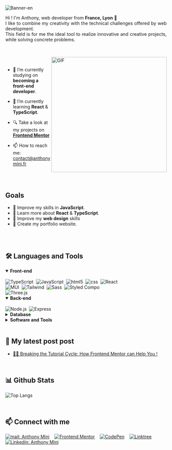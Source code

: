 <!-- Banner -->
![Banner-en](https://user-images.githubusercontent.com/82963356/217269246-8c42f952-e34b-4161-a676-8de2fa2c456b.png)

<p align="justify">
Hi ! I'm Anthony, web developer  from <b>France, Lyon</b> 📍
<br>
I like to combine my creativity with the technical challenges offered by web development.
<br>
This field is for me the ideal tool to realize innovative and creative projects, while solving concrete problems.
</p>

##

<br>

<!--- Web illustrations by Storyset ( https://storyset.com/web ) --->
<img align="right" alt="GIF" src="https://user-images.githubusercontent.com/82963356/217264053-30dfcbcf-6ce0-417f-9a2c-bf9eea88f770.svg" width="360px"/>

<br>


- 🔭 I’m currently studying on **becoming a front-end developer**.

- 🌱 I’m currently learning **React** & **TypeScript**.

- 🔍 Take a look at my projects on [**Frontend Mentor**](https://www.frontendmentor.io/profile/anthony-mini)

- 📫 How to reach me: <a href="mailto:contact@anthonymini.fr"> contact@anthonymini.fr</a>



<br>
<br>

## Goals

- 🚀 Improve my skills in **JavaScript**.
- 🚀 Learn more about **React** & **TypeScript**.
- 🚀 Improve my **web design** skills
- 🚀 Create my portfolio website.

<br>
<br>


<h2 align="left">🛠️ Languages and Tools</h2>

<div align = "left">

<details open>
<summary><b>Front-end</b></summary>
<br>
<img alt="TypeScript" src="https://img.shields.io/badge/-TypeScript-007ACC?style=for-the-badge&logo=typescript&logoColor=white" />&nbsp;
<img alt="JavaScript" src="https://img.shields.io/badge/-JavaScript-F7B93E?style=for-the-badge&logo=javascript&logoColor=white" />&nbsp;
<img alt="html5" src="https://img.shields.io/badge/-HTML5-E34F26?style=for-the-badge&logo=html5&logoColor=white" />&nbsp;
<img alt="css" src="https://img.shields.io/badge/-css3-1572B6?style=for-the-badge&logo=css3&logoColor=white" />&nbsp;
<img alt="React" src="https://img.shields.io/badge/-React-45b8d8?style=for-the-badge&logo=react&logoColor=white" />&nbsp;
<br>
<img alt="MUI" src="https://img.shields.io/badge/-Material UI-000000?style=for-the-badge&logo=mui&logoColor=white" />&nbsp;
<img alt="Tailwind" src="https://img.shields.io/badge/-tailwind css-38B2AC?style=for-the-badge&logo=tailwindcss&logoColor=white" />&nbsp;
<img alt="Sass" src="https://img.shields.io/badge/-Sass-CC6699?style=for-the-badge&logo=sass&logoColor=white" />&nbsp;
<img alt="Styled Compo" src="https://img.shields.io/badge/-Styled_Components-db7092?style=for-the-badge&logo=styled-components&logoColor=white" />&nbsp;
<br>
<img alt="Three.js" src="https://img.shields.io/badge/-Three.js-000000?style=for-the-badge&logo=three.js&logoColor=white" />&nbsp;
    
</details>

<details open>
<summary><b> Back-end</b></summary>
<br>
<img alt="Node.js" src="https://img.shields.io/badge/-Nodejs-339933?style=for-the-badge&logo=Node.js&logoColor=white" />&nbsp;
<img alt="Express" src="https://img.shields.io/badge/-Express-000000?style=for-the-badge&logo=express&logoColor=white" />&nbsp;
</details>

<details close>
<summary><b>Database</b></summary>
<br>
<img alt="MongoDB" src="https://img.shields.io/badge/-MongoDB-47A248?style=for-the-badge&logo=mongodb&logoColor=white" />&nbsp;
<img alt="MySql" src="https://img.shields.io/badge/-mysql-CC2927?style=for-the-badge&logo=mysql&logoColor=white" />&nbsp;
</details>

<details close>
<summary><b>Software and Tools</b></summary>
<br>

> Software :

<img alt="Figma" src="https://img.shields.io/badge/-Figma-2C2C2C?style=for-the-badge&logo=figma&logoColor=white" />&nbsp;
<img alt="Postman" src="https://img.shields.io/badge/-Postman-F15923?style=for-the-badge&logo=postman&logoColor=white" />&nbsp;
<img alt="VScode" src="https://img.shields.io/badge/-Visual Studio Code-007ACC?style=for-the-badge&logo=visual-studio-code&logoColor=white" />&nbsp;
<img alt="Docker" src="https://img.shields.io/badge/-Docker-46a2f1?style=for-the-badge&logo=docker&logoColor=white" />&nbsp;
<br>
<img alt="Blender" src="https://img.shields.io/badge/-blender-000000?style=for-the-badge&logo=blender&logoColor=white" />&nbsp;
<img alt="Virtualbox" src="https://img.shields.io/badge/-virtualbox-173761?style=for-the-badge&logo=virtualbox&logoColor=white" />&nbsp;

  > Tools : 

<img alt="Shell" src="https://img.shields.io/badge/-Shell-88E051?style=for-the-badge&logo=linux&logoColor=white" />&nbsp;
<img alt="vitejs" src="https://img.shields.io/badge/-vite.js-FFBE14?style=for-the-badge&logo=vite&logoColor=white" />&nbsp;
<img alt="CRA" src="https://img.shields.io/badge/-Create React App-07C8A3?style=for-the-badge&logo=createreactapp&logoColor=white" />&nbsp;
<img alt="Webpack" src="https://img.shields.io/badge/-Webpack-8DD6F9?style=for-the-badge&logo=webpack&logoColor=white" />&nbsp;
<br>
<img alt="git" src="https://img.shields.io/badge/-Git-F05032?style=for-the-badge&logo=git&logoColor=white" />&nbsp;
<img alt="npm" src="https://img.shields.io/badge/-NPM-CB3837?style=for-the-badge&logo=npm&logoColor=white" />&nbsp;
<img alt="yarn" src="https://img.shields.io/badge/-Yarn-45b8d8?style=for-the-badge&logo=yarn&logoColor=white" />&nbsp;
<img alt="Prettier" src="https://img.shields.io/badge/-Prettier-F7B93E?style=for-the-badge&logo=prettier&logoColor=white" />&nbsp;

</details>
</div>

<br>

<h2 align="left">📝 My latest post post</h2>

<ul>
    <li>
        <a href="https://medium.com/@anthony.mini/breaking-the-tutorial-cycle-how-frontend-mentor-can-helpyou-5ea61924c5da"> 😵‍💫 Breaking the Tutorial Cycle: How Frontend Mentor can Help You ! </a>
    </li>
</ul>

<br>

<h2 align="left">📊 Github Stats</h2>

<div align = "left">

![Top Langs](https://github-readme-stats.vercel.app/api/top-langs/?username=anthony-mini&layout=compact&theme=react&exclude_repo=la-maison-jungle,AnthonyMini_3_13112021,AnthonyMini_PortfolioProject)


</div>
<br>

<h2 align="left">📫 Connect with me</h2>

<div align = "left">
    
[![mail: Anthony Mini](https://img.shields.io/badge/-Mail-red?style=for-the-badge&logo=Thunderbird&logoColor=white&link=mailto:contact@anthonymini.fr)](mailto:contact@anthonymini.fr)&nbsp;&nbsp;&nbsp;
[![Frontend Mentor](https://img.shields.io/badge/-Frontend%20Mentor-5F3DC4?style=for-the-badge&logo=FrontendMentor&logoColor=white&link=https://www.frontendmentor.io/profile/anthony-mini)](https://www.frontendmentor.io/profile/anthony-mini)&nbsp;&nbsp;&nbsp;
[![CodePen](https://img.shields.io/badge/-CodePen-000000?style=for-the-badge&logo=CodePen&logoColor=white&link=https://codepen.io/anthony-mini)](https://codepen.io/anthony-mini)&nbsp;&nbsp;&nbsp;
[![Linktree](https://img.shields.io/badge/-Linktree-39e09b?&style=for-the-badge&logo=linktree&logoColor=white&link=https://linktr.ee/anthony.mini)](https://linktr.ee/anthony.mini)&nbsp;&nbsp;&nbsp;
[![Linkedin: Anthony Mini](https://img.shields.io/badge/-linkedin-blue?style=for-the-badge&logo=Linkedin&logoColor=white&link=https://www.linkedin.com/in/anthony-mini)](https://www.linkedin.com/in/anthony-mini)
  
</div>

<br>
